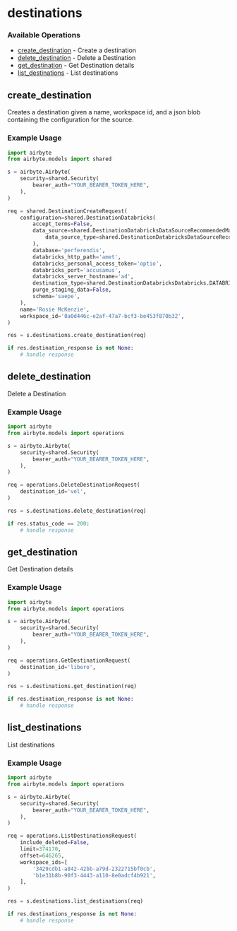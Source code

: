 # destinations

### Available Operations

* [create_destination](#create_destination) - Create a destination
* [delete_destination](#delete_destination) - Delete a Destination
* [get_destination](#get_destination) - Get Destination details
* [list_destinations](#list_destinations) - List destinations

## create_destination

Creates a destination given a name, workspace id, and a json blob containing the configuration for the source.

### Example Usage

```python
import airbyte
from airbyte.models import shared

s = airbyte.Airbyte(
    security=shared.Security(
        bearer_auth="YOUR_BEARER_TOKEN_HERE",
    ),
)

req = shared.DestinationCreateRequest(
    configuration=shared.DestinationDatabricks(
        accept_terms=False,
        data_source=shared.DestinationDatabricksDataSourceRecommendedManagedTables(
            data_source_type=shared.DestinationDatabricksDataSourceRecommendedManagedTablesDataSourceType.MANAGED_TABLES_STORAGE,
        ),
        database='perferendis',
        databricks_http_path='amet',
        databricks_personal_access_token='optio',
        databricks_port='accusamus',
        databricks_server_hostname='ad',
        destination_type=shared.DestinationDatabricksDatabricks.DATABRICKS,
        purge_staging_data=False,
        schema='saepe',
    ),
    name='Rosie McKenzie',
    workspace_id='8a0d446c-e2af-47a7-bcf3-be453f870b32',
)

res = s.destinations.create_destination(req)

if res.destination_response is not None:
    # handle response
```

## delete_destination

Delete a Destination

### Example Usage

```python
import airbyte
from airbyte.models import operations

s = airbyte.Airbyte(
    security=shared.Security(
        bearer_auth="YOUR_BEARER_TOKEN_HERE",
    ),
)

req = operations.DeleteDestinationRequest(
    destination_id='vel',
)

res = s.destinations.delete_destination(req)

if res.status_code == 200:
    # handle response
```

## get_destination

Get Destination details

### Example Usage

```python
import airbyte
from airbyte.models import operations

s = airbyte.Airbyte(
    security=shared.Security(
        bearer_auth="YOUR_BEARER_TOKEN_HERE",
    ),
)

req = operations.GetDestinationRequest(
    destination_id='libero',
)

res = s.destinations.get_destination(req)

if res.destination_response is not None:
    # handle response
```

## list_destinations

List destinations

### Example Usage

```python
import airbyte
from airbyte.models import operations

s = airbyte.Airbyte(
    security=shared.Security(
        bearer_auth="YOUR_BEARER_TOKEN_HERE",
    ),
)

req = operations.ListDestinationsRequest(
    include_deleted=False,
    limit=374170,
    offset=646265,
    workspace_ids=[
        '3429cdb1-a842-42bb-a79d-2322715bf0cb',
        'b1e31b8b-90f3-4443-a110-8e0adcf4b921',
    ],
)

res = s.destinations.list_destinations(req)

if res.destinations_response is not None:
    # handle response
```
